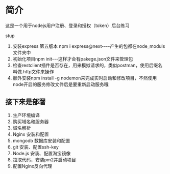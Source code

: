 # 简介

这是一个用于nodejs用户注册、登录和授权（token）后台练习

stup
1. 安装express 第五版本 npm i express@next----产生的包都在node_moduls文件夹中
1. 初始化项目npm init---这样才会有pakege.json文件来管理包
1. 检查restclient插件是否存在，用来模拟请求的，类似postman，使用后缀名叫做.http文件来操作
1. 额外安装npm install -g nodemon来完成实时启动和修改项目，不然使用node开启的服务修改文件后是要重新启动服务哦

## 接下来是部署

1. 生产环境编译
1. 购买域名和服务器
1. 域名解析
1. Nginx 安装和配置
1. mongodb 数据库安装和配置
1. git 安装、配置ssh-key
1. Node.js 安装、配置淘宝镜像
1. 拉取代码，安装pm2并启动项目
1. 配置Nginx反向代理